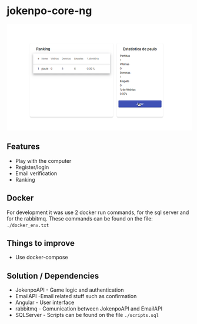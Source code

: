 # jokenpo-core-ng


![](./media/demo.gif)


## Features
* Play with the computer
* Register/login
* Email verification
* Ranking 

## Docker
For development it was use 2 docker run commands, for the sql server and for the rabbitmq. These commands can be found on the file: ```./docker_env.txt```

## Things to improve
* Use docker-compose


## Solution / Dependencies
* JokenpoAPI - Game logic and authentication
* EmailAPI -Email related stuff such as confirmation
* Angular - User interface
* rabbitmq - Comunication between JokenpoAPI and EmailAPI
* SQLServer - Scripts can be found on the file ```./scripts.sql```
